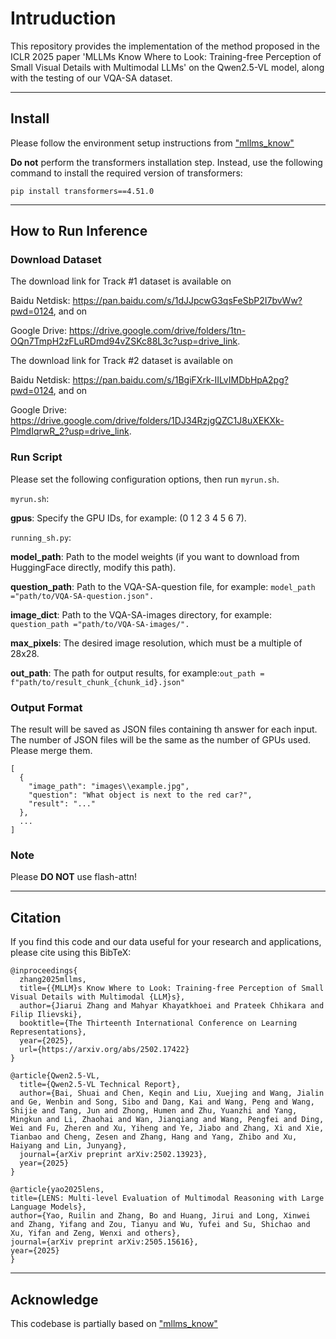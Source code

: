 # Intruduction
This repository provides the implementation of the method proposed in the ICLR 2025 paper 'MLLMs Know Where to Look: Training-free Perception of Small Visual Details with Multimodal LLMs' on the Qwen2.5-VL model, along with the testing of our VQA-SA dataset.

---

## Install

Please follow the environment setup instructions from ["mllms_know"](https://github.com/saccharomycetes/mllms_know) 

**Do not** perform the transformers installation step. Instead, use the following command to install the required version of transformers:

```
pip install transformers==4.51.0
```

---

## How to Run Inference
### Download Dataset
The download link for Track #1 dataset is available on

Baidu Netdisk: https://pan.baidu.com/s/1dJJpcwG3qsFeSbP2I7bvWw?pwd=0124, and on

Google Drive: https://drive.google.com/drive/folders/1tn-OQn7TmpH2zFLuRDmd94vZSKc88L3c?usp=drive_link.

The download link for Track #2 dataset is available on

Baidu Netdisk: https://pan.baidu.com/s/1BgiFXrk-IILvIMDbHpA2pg?pwd=0124, and on

Google Drive: https://drive.google.com/drive/folders/1DJ34RzjgQZC1J8uXEKXk-PlmdIqrwR_2?usp=drive_link.

### Run Script
Please set the following configuration options, then run `myrun.sh`.

`myrun.sh`:

**gpus**: Specify the GPU IDs, for example: (0 1 2 3 4 5 6 7).

`running_sh.py`:

**model_path**: Path to the model weights (if you want to download from HuggingFace directly, modify this path).

**question_path**: Path to the VQA-SA-question file, for example: `model_path ="path/to/VQA-SA-question.json".`

**image_dict**: Path to the VQA-SA-images directory, for example: `question_path ="path/to/VQA-SA-images/".`

**max_pixels**: The desired image resolution, which must be a multiple of 28x28.

**out_path**: The path for output results, for example:`out_path = f"path/to/result_chunk_{chunk_id}.json"`

### Output Format
The result will be saved as JSON files containing th answer for each input. The number of JSON files will be the same as the number of GPUs used. Please merge them.
```
[
  {
    "image_path": "images\\example.jpg",
    "question": "What object is next to the red car?",
    "result": "..."
  },
  ...
]
```

### Note
Please **DO NOT** use flash-attn!

---

## Citation
If you find this code and our data useful for your research and applications, please cite using this BibTeX:
```
@inproceedings{
  zhang2025mllms,
  title={{MLLM}s Know Where to Look: Training-free Perception of Small Visual Details with Multimodal {LLM}s},
  author={Jiarui Zhang and Mahyar Khayatkhoei and Prateek Chhikara and Filip Ilievski},
  booktitle={The Thirteenth International Conference on Learning Representations},
  year={2025},
  url={https://arxiv.org/abs/2502.17422}
}
```
```
@article{Qwen2.5-VL,
  title={Qwen2.5-VL Technical Report},
  author={Bai, Shuai and Chen, Keqin and Liu, Xuejing and Wang, Jialin and Ge, Wenbin and Song, Sibo and Dang, Kai and Wang, Peng and Wang, Shijie and Tang, Jun and Zhong, Humen and Zhu, Yuanzhi and Yang, Mingkun and Li, Zhaohai and Wan, Jianqiang and Wang, Pengfei and Ding, Wei and Fu, Zheren and Xu, Yiheng and Ye, Jiabo and Zhang, Xi and Xie, Tianbao and Cheng, Zesen and Zhang, Hang and Yang, Zhibo and Xu, Haiyang and Lin, Junyang},
  journal={arXiv preprint arXiv:2502.13923},
  year={2025}
}
```
```
@article{yao2025lens,
title={LENS: Multi-level Evaluation of Multimodal Reasoning with Large Language Models},
author={Yao, Ruilin and Zhang, Bo and Huang, Jirui and Long, Xinwei and Zhang, Yifang and Zou, Tianyu and Wu, Yufei and Su, Shichao and Xu, Yifan and Zeng, Wenxi and others},
journal={arXiv preprint arXiv:2505.15616},
year={2025}
}
```

---

## Acknowledge
This codebase is partially based on ["mllms_know"](https://github.com/saccharomycetes/mllms_know) 

